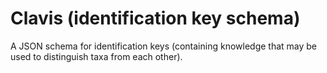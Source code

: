 # Clavis (identification key schema)

A JSON schema for identification keys (containing knowledge that may be used to distinguish taxa from each other).
